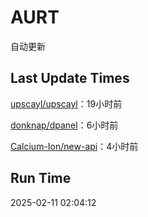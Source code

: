 # AURT

自动更新


## Last Update Times

[upscayl/upscayl](https://github.com/upscayl/upscayl)：19小时前

[donknap/dpanel](https://github.com/donknap/dpanel)：6小时前

[Calcium-Ion/new-api](https://github.com/Calcium-Ion/new-api)：4小时前


## Run Time
2025-02-11 02:04:12
